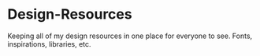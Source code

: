 Design-Resources
================

Keeping all of my design resources in one place for everyone to see. Fonts, inspirations, libraries, etc.
